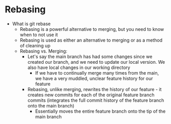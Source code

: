 # Rebasing
- What is git rebase
    * Rebasing is a powerful alternative to merging, but you need to know when to not use it
    * Rebasing is used as either an alternative to merging or as a method of cleaning up
    * Rebasing vs. Merging:
        - Let's say the main branch has had some changes since we created our branch, and we need to update our local version. We also have local changes in our working directory
            * If we have to continually merge many times from the main, we have a very muddled, unclear feature history for our feature
        - Rebasing, unlike merging, rewrites the history of our feature - it creates new commits for each of the original feature branch commits (integrates the full commit history of the feature branch onto the main branch)
            * Essentially moves the entire feature branch onto the tip of the main branch
